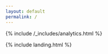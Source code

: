 ```yaml
---
layout: default
permalink: /
---
```

{% include /_includes/analytics.html %}


{% include landing.html %}
